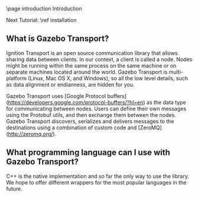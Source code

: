 \page introduction Introduction

Next Tutorial: \ref installation

## What is Gazebo Transport?

Ignition Transport is an open source communication library that allows sharing
data between clients. In our context, a client is called a node. Nodes might
be running within the same process on the same machine or on separate machines located
around the world. Gazebo Transport is multi-platform (Linux, Mac OS X, and
Windows), so all the low level details, such as data alignment or endianness, are
hidden for you.

Gazebo Transport uses [Google Protocol buffers]
(https://developers.google.com/protocol-buffers/?hl=en) as the data type for
communicating between nodes. Users can define their own messages using the
Protobuf utils, and then exchange them between the nodes. Gazebo Transport
discovers, serializes and delivers messages to the destinations using a
combination of custom code and [ZeroMQ] (http://zeromq.org/).

## What programming language can I use with Gazebo Transport?

C++ is the native implementation and so far the only way to use the library.
We hope to offer different wrappers for the most popular languages in the future.
